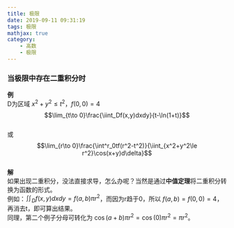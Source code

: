 ```yaml
---
title: 极限
date: 2019-09-11 09:31:19
tags: 极限
mathjax: true
category:
    - 高数
    - 极限
---
```

### 当极限中存在二重积分时
**例**  
D为区域 $x^2+y^2\le t^2$，$f(0,0)=4$    
$$\lim_{t\to 0}\frac{\iint_Df(x,y)dxdy}{t-\ln(1+t)}$$  
或  
$$\lim_{r\to 0}\frac{\int^r_0tf(r^2-t^2)}{\iint_{x^2+y^2\le r^2}\cos(x+y)d\delta}$$  
**解**  
如果出现二重积分，没法直接求导，怎么办呢？当然是通过**中值定理**将二重积分转换为函数的形式。  
例如：$\iint_Df(x,y)dxdy=f(a,b)\pi r^2$，而因为r趋于0，所以 $f(a,b)=f(0,0)=4$，再消去t，即可算出结果。  
同理，第二个例子分母可转化为 $\cos(a+b)\pi r^2=\cos(0)\pi r^2=\pi r^2$。  